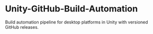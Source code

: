 # Unity-GitHub-Build-Automation
Build automation pipeline for desktop platforms in Unity with versioned GitHub releases.

